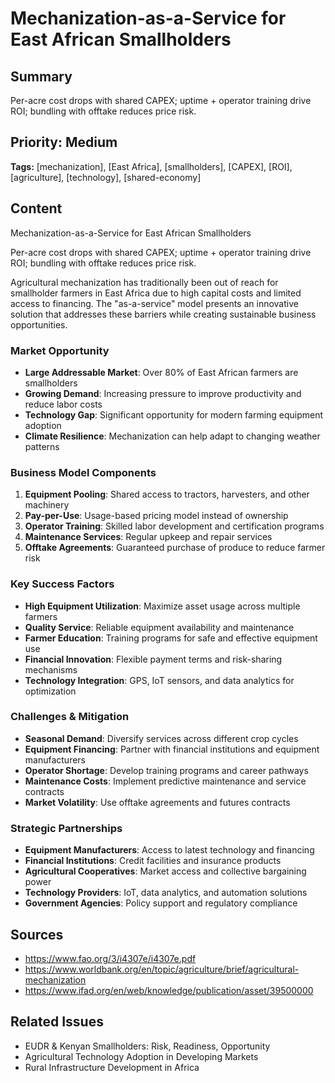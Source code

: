 # Mechanization-as-a-Service for East African Smallholders

## Summary
Per-acre cost drops with shared CAPEX; uptime + operator training drive ROI; bundling with offtake reduces price risk.

## Priority: Medium
**Tags:** [mechanization], [East Africa], [smallholders], [CAPEX], [ROI], [agriculture], [technology], [shared-economy]

## Content
Mechanization-as-a-Service for East African Smallholders

Per-acre cost drops with shared CAPEX; uptime + operator training drive ROI; bundling with offtake reduces price risk.

Agricultural mechanization has traditionally been out of reach for smallholder farmers in East Africa due to high capital costs and limited access to financing. The "as-a-service" model presents an innovative solution that addresses these barriers while creating sustainable business opportunities.

### Market Opportunity
- **Large Addressable Market**: Over 80% of East African farmers are smallholders
- **Growing Demand**: Increasing pressure to improve productivity and reduce labor costs
- **Technology Gap**: Significant opportunity for modern farming equipment adoption
- **Climate Resilience**: Mechanization can help adapt to changing weather patterns

### Business Model Components
1. **Equipment Pooling**: Shared access to tractors, harvesters, and other machinery
2. **Pay-per-Use**: Usage-based pricing model instead of ownership
3. **Operator Training**: Skilled labor development and certification programs
4. **Maintenance Services**: Regular upkeep and repair services
5. **Offtake Agreements**: Guaranteed purchase of produce to reduce farmer risk

### Key Success Factors
- **High Equipment Utilization**: Maximize asset usage across multiple farmers
- **Quality Service**: Reliable equipment availability and maintenance
- **Farmer Education**: Training programs for safe and effective equipment use
- **Financial Innovation**: Flexible payment terms and risk-sharing mechanisms
- **Technology Integration**: GPS, IoT sensors, and data analytics for optimization

### Challenges & Mitigation
- **Seasonal Demand**: Diversify services across different crop cycles
- **Equipment Financing**: Partner with financial institutions and equipment manufacturers
- **Operator Shortage**: Develop training programs and career pathways
- **Maintenance Costs**: Implement predictive maintenance and service contracts
- **Market Volatility**: Use offtake agreements and futures contracts

### Strategic Partnerships
- **Equipment Manufacturers**: Access to latest technology and financing
- **Financial Institutions**: Credit facilities and insurance products
- **Agricultural Cooperatives**: Market access and collective bargaining power
- **Technology Providers**: IoT, data analytics, and automation solutions
- **Government Agencies**: Policy support and regulatory compliance

## Sources
- https://www.fao.org/3/i4307e/i4307e.pdf
- https://www.worldbank.org/en/topic/agriculture/brief/agricultural-mechanization
- https://www.ifad.org/en/web/knowledge/publication/asset/39500000

## Related Issues
- EUDR & Kenyan Smallholders: Risk, Readiness, Opportunity
- Agricultural Technology Adoption in Developing Markets
- Rural Infrastructure Development in Africa

